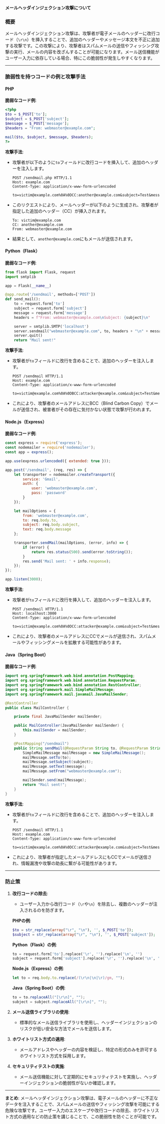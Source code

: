 **メールヘッダインジェクション攻撃について**

### **概要**

メールヘッダインジェクション攻撃は、攻撃者が電子メールのヘッダーに改行コード（`\r\n`）を挿入することで、追加のヘッダーやメッセージ本文を不正に追加する攻撃です。この攻撃により、攻撃者はスパムメールの送信やフィッシング攻撃の実行、メールの内容を改ざんすることが可能になります。メール送信機能がユーザー入力に依存している場合、特にこの脆弱性が発生しやすくなります。

---

### **脆弱性を持つコードの例と攻撃手法**

#### **PHP**

**脆弱なコード例**:
```php
<?php
$to = $_POST['to'];
$subject = $_POST['subject'];
$message = $_POST['message'];
$headers = "From: webmaster@example.com";

mail($to, $subject, $message, $headers);
?>
```

**攻撃手法**:
- 攻撃者が以下のように`to`フィールドに改行コードを挿入して、追加のヘッダーを注入します。

  ```http
  POST /sendmail.php HTTP/1.1
  Host: example.com
  Content-Type: application/x-www-form-urlencoded

  to=victim@example.com%0A%0DCC:another@example.com&subject=Test&message=Hello
  ```

- このリクエストにより、メールヘッダーが以下のように生成され、攻撃者が指定した追加のヘッダー（CC）が挿入されます。

  ```
  To: victim@example.com
  CC: another@example.com
  From: webmaster@example.com
  ```

- 結果として、`another@example.com`にもメールが送信されます。

#### **Python（Flask）**

**脆弱なコード例**:
```python
from flask import Flask, request
import smtplib

app = Flask(__name__)

@app.route('/sendmail', methods=['POST'])
def send_mail():
    to = request.form['to']
    subject = request.form['subject']
    message = request.form['message']
    headers = f"From: webmaster@example.com\nSubject: {subject}\n"

    server = smtplib.SMTP('localhost')
    server.sendmail("webmaster@example.com", to, headers + "\n" + message)
    server.quit()
    return "Mail sent!"
```

**攻撃手法**:
- 攻撃者が`to`フィールドに改行を含めることで、追加のヘッダーを注入します。

  ```http
  POST /sendmail HTTP/1.1
  Host: example.com
  Content-Type: application/x-www-form-urlencoded

  to=victim@example.com%0A%0DBCC:attacker@example.com&subject=Test&message=Hello
  ```

- これにより、攻撃者のメールアドレスにBCC（Blind Carbon Copy）でメールが送信され、被害者がその存在に気付かない状態で攻撃が行われます。

#### **Node.js（Express）**

**脆弱なコード例**:
```javascript
const express = require('express');
const nodemailer = require('nodemailer');
const app = express();

app.use(express.urlencoded({ extended: true }));

app.post('/sendmail', (req, res) => {
    let transporter = nodemailer.createTransport({
        service: 'Gmail',
        auth: {
            user: 'webmaster@example.com',
            pass: 'password'
        }
    });

    let mailOptions = {
        from: 'webmaster@example.com',
        to: req.body.to,
        subject: req.body.subject,
        text: req.body.message
    };

    transporter.sendMail(mailOptions, (error, info) => {
        if (error) {
            return res.status(500).send(error.toString());
        }
        res.send('Mail sent: ' + info.response);
    });
});

app.listen(3000);
```

**攻撃手法**:
- 攻撃者が`to`フィールドに改行を挿入して、追加のヘッダーを注入します。

  ```http
  POST /sendmail HTTP/1.1
  Host: localhost:3000
  Content-Type: application/x-www-form-urlencoded

  to=victim@example.com%0A%0DCC:attacker@example.com&subject=Test&message=Hello
  ```

- これにより、攻撃者のメールアドレスにCCでメールが送信され、スパムメールやフィッシングメールを拡散する可能性があります。

#### **Java（Spring Boot）**

**脆弱なコード例**:
```java
import org.springframework.web.bind.annotation.PostMapping;
import org.springframework.web.bind.annotation.RequestParam;
import org.springframework.web.bind.annotation.RestController;
import org.springframework.mail.SimpleMailMessage;
import org.springframework.mail.javamail.JavaMailSender;

@RestController
public class MailController {

    private final JavaMailSender mailSender;

    public MailController(JavaMailSender mailSender) {
        this.mailSender = mailSender;
    }

    @PostMapping("/sendmail")
    public String sendMail(@RequestParam String to, @RequestParam String subject, @RequestParam String message) {
        SimpleMailMessage mailMessage = new SimpleMailMessage();
        mailMessage.setTo(to);
        mailMessage.setSubject(subject);
        mailMessage.setText(message);
        mailMessage.setFrom("webmaster@example.com");

        mailSender.send(mailMessage);
        return "Mail sent!";
    }
}
```

**攻撃手法**:
- 攻撃者が`to`フィールドに改行を含めることで、追加のヘッダーを注入します。

  ```http
  POST /sendmail HTTP/1.1
  Host: example.com
  Content-Type: application/x-www-form-urlencoded

  to=victim@example.com%0A%0DCC:attacker@example.com&subject=Test&message=Hello
  ```

- これにより、攻撃者が指定したメールアドレスにもCCでメールが送信され、情報漏洩や攻撃の助長に繋がる可能性があります。

---

### **防止策**

1. **改行コードの除去**:
   - ユーザー入力から改行コード（`\r`や`\n`）を除去し、複数のヘッダーが注入されるのを防ぎます。

   **PHPの例**:
   ```php
   $to = str_replace(array("\r", "\n"), '', $_POST['to']);
   $subject = str_replace(array("\r", "\n"), '', $_POST['subject']);
   ```

   **Python（Flask）の例**:
   ```python
   to = request.form['to'].replace('\r', '').replace('\n', '')
   subject = request.form['subject'].replace('\r', '').replace('\n', '')
   ```

   **Node.js（Express）の例**:
   ```javascript
   let to = req.body.to.replace(/(\r\n|\n|\r)/gm, "");
   ```

   **Java（Spring Boot）の例**:
   ```java
   to = to.replaceAll("[\r\n]", "");
   subject = subject.replaceAll("[\r\n]", "");
   ```

2. **メール送信ライブラリの使用**:
   - 標準的なメール送信ライブラリを使用し、ヘッダーインジェクションのリスクが低い安全な方法でメールを送信します。

3. **ホワイトリスト方式の適用**:
   - メールアドレスやヘッダーの内容を検証し、特定の形式のみを許可するホワイトリスト方式を採用します。

4. **セキュリティテストの実施**:
   - メール送信機能に対して定期的にセキュリティテストを実施し、ヘッダーインジェクションの脆弱性がないか確認します。

---

**まとめ**:
メールヘッダインジェクション攻撃は、電子メールのヘッダーに不正なデータを注入することで、スパムメールの送信やフィッシング攻撃を可能にする危険な攻撃です。ユーザー入力のエスケープや改行コードの除去、ホワイトリスト方式の適用などの防止策を講じることで、この脆弱性を防ぐことが可能です。